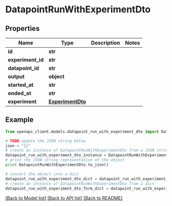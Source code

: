 # DatapointRunWithExperimentDto


## Properties

Name | Type | Description | Notes
------------ | ------------- | ------------- | -------------
**id** | **str** |  | 
**experiment_id** | **str** |  | 
**datapoint_id** | **str** |  | 
**output** | **object** |  | 
**started_at** | **str** |  | 
**ended_at** | **str** |  | 
**experiment** | [**ExperimentDto**](ExperimentDto.md) |  | 

## Example

```python
from openapi_client.models.datapoint_run_with_experiment_dto import DatapointRunWithExperimentDto

# TODO update the JSON string below
json = "{}"
# create an instance of DatapointRunWithExperimentDto from a JSON string
datapoint_run_with_experiment_dto_instance = DatapointRunWithExperimentDto.from_json(json)
# print the JSON string representation of the object
print DatapointRunWithExperimentDto.to_json()

# convert the object into a dict
datapoint_run_with_experiment_dto_dict = datapoint_run_with_experiment_dto_instance.to_dict()
# create an instance of DatapointRunWithExperimentDto from a dict
datapoint_run_with_experiment_dto_form_dict = datapoint_run_with_experiment_dto.from_dict(datapoint_run_with_experiment_dto_dict)
```
[[Back to Model list]](../README.md#documentation-for-models) [[Back to API list]](../README.md#documentation-for-api-endpoints) [[Back to README]](../README.md)


